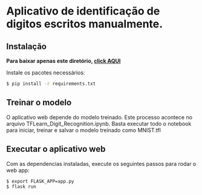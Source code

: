 # Aplicativo de identificação de digitos escritos manualmente.

## Instalação

**Para baixar apenas este diretório, [click AQUI](https://minhaskamal.github.io/DownGit/#/home?url=https://github.com/rafaelnovello/Deep-Learning-Foundation/tree/master/MNIST)**

Instale os pacotes necessários:

```bash
$ pip install -r requirements.txt
```

## Treinar o modelo

O aplicativo web depende do modelo treinado. Este processo acontece no arquivo TFLearn_Digit_Recognition.ipynb. Basta executar todo o notebook para iniciar, treinar e salvar o modelo treinado como MNIST.tfl

## Executar o aplicativo web

Com as dependencias instaladas, execute os seguintes passos para rodar o web app:

```bash
$ export FLASK_APP=app.py
$ flask run
```
